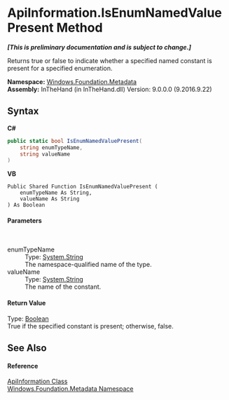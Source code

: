 # ApiInformation.IsEnumNamedValuePresent Method 
 _**\[This is preliminary documentation and is subject to change.\]**_

Returns true or false to indicate whether a specified named constant is present for a specified enumeration.

**Namespace:**&nbsp;<a href="N_Windows_Foundation_Metadata">Windows.Foundation.Metadata</a><br />**Assembly:**&nbsp;InTheHand (in InTheHand.dll) Version: 9.0.0.0 (9.2016.9.22)

## Syntax

**C#**<br />
``` C#
public static bool IsEnumNamedValuePresent(
	string enumTypeName,
	string valueName
)
```

**VB**<br />
``` VB
Public Shared Function IsEnumNamedValuePresent ( 
	enumTypeName As String,
	valueName As String
) As Boolean
```


#### Parameters
&nbsp;<dl><dt>enumTypeName</dt><dd>Type: <a href="http://msdn2.microsoft.com/en-us/library/s1wwdcbf" target="_blank">System.String</a><br />The namespace-qualified name of the type.</dd><dt>valueName</dt><dd>Type: <a href="http://msdn2.microsoft.com/en-us/library/s1wwdcbf" target="_blank">System.String</a><br />The name of the constant.</dd></dl>

#### Return Value
Type: <a href="http://msdn2.microsoft.com/en-us/library/a28wyd50" target="_blank">Boolean</a><br />True if the specified constant is present; otherwise, false.

## See Also


#### Reference
<a href="T_Windows_Foundation_Metadata_ApiInformation">ApiInformation Class</a><br /><a href="N_Windows_Foundation_Metadata">Windows.Foundation.Metadata Namespace</a><br />